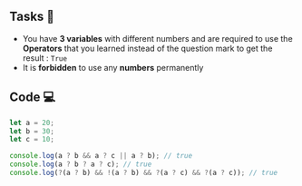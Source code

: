 ## Tasks 🎯

- You have **3 variables** with different numbers and are required to use the **Operators** that you learned instead of the question mark to get the result : ``True``
- It is **forbidden** to use any **numbers** permanently

## Code 💻

```js
let a = 20;
let b = 30;
let c = 10;

console.log(a ? b && a ? c || a ? b); // true
console.log(a ? b ? a ? c); // true
console.log(?(a ? b) && !(a ? b) && ?(a ? c) && ?(a ? c)); // true
```
